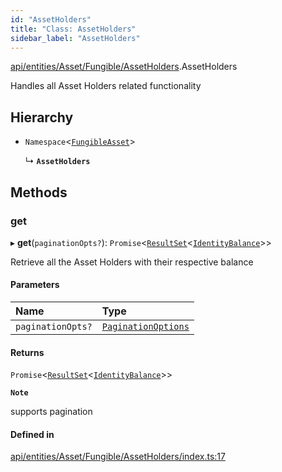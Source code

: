 ```yaml
---
id: "AssetHolders"
title: "Class: AssetHolders"
sidebar_label: "AssetHolders"
---
```


[api/entities/Asset/Fungible/AssetHolders](../../../../../../modules/API/Entities/Asset/Fungible/AssetHolders/AssetHolders.md).AssetHolders

Handles all Asset Holders related functionality

## Hierarchy

- `Namespace`\<[`FungibleAsset`](../FungibleAsset.md)\>

  ↳ **`AssetHolders`**

## Methods

### get

▸ **get**(`paginationOpts?`): `Promise`\<[`ResultSet`](../../../../../../interfaces/API/Entities/Types/ResultSet/ResultSet.md)\<[`IdentityBalance`](../../../../../../interfaces/API/Entities/Asset/Types/IdentityBalance/IdentityBalance.md)\>\>

Retrieve all the Asset Holders with their respective balance

#### Parameters

| Name | Type |
| :------ | :------ |
| `paginationOpts?` | [`PaginationOptions`](../../../../../../interfaces/API/Entities/Types/PaginationOptions/PaginationOptions.md) |

#### Returns

`Promise`\<[`ResultSet`](../../../../../../interfaces/API/Entities/Types/ResultSet/ResultSet.md)\<[`IdentityBalance`](../../../../../../interfaces/API/Entities/Asset/Types/IdentityBalance/IdentityBalance.md)\>\>

**`Note`**

supports pagination

#### Defined in

[api/entities/Asset/Fungible/AssetHolders/index.ts:17](https://github.com/PolymeshAssociation/polymesh-sdk/blob/b55e63737/src/api/entities/Asset/Fungible/AssetHolders/index.ts#L17)
